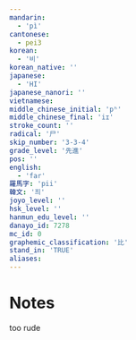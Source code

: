 ```yaml
---
mandarin:
  - 'pì'
cantonese:
  - pei3
korean:
  - '비'
korean_native: ''
japanese:
  - 'HI'
japanese_nanori: ''
vietnamese:
middle_chinese_initial: 'pʰ'
middle_chinese_final: 'iɪ'
stroke_count: ''
radical: '尸'
skip_number: '3-3-4'
grade_level: '先進'
pos: ''
english:
  - 'far'
羅馬字: 'pii'
韓文: '픠'
joyo_level: ''
hsk_level: ''
hanmun_edu_level: ''
danayo_id: 7278
mc_id: 0
graphemic_classification: '比'
stand_in: 'TRUE'
aliases:
---
```


# Notes
too rude

